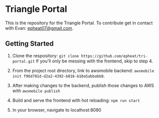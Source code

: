 # Triangle Portal
This is the repository for the Triangle Portal. To contribute get in contact with Evan: epheat07@gmail.com.

## Getting Started

1. Clone the respository: `git clone https://github.com/epheat/tri-portal.git` If you'll only be messing with the frontend, skip to step 4.

2. From the project root directory, link to awsmobile backend: `awsmobile init f96d701d-d2a2-4392-b816-b10a5abbabb8`.

3. After making changes to the backend, publish those changes to AWS with `awsmobile publish`

4. Build and serve the frontend with hot reloading: `npm run start`

5. In your browser, navigate to localhost:8080
